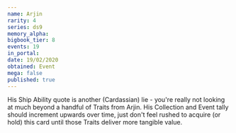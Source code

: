 ```yaml
---
name: Arjin
rarity: 4
series: ds9
memory_alpha:
bigbook_tier: 8
events: 19
in_portal:
date: 19/02/2020
obtained: Event
mega: false
published: true
---
```


His Ship Ability quote is another (Cardassian) lie - you're really not looking at much beyond a handful of Traits from Arjin. His Collection and Event tally should increment upwards over time, just don't feel rushed to acquire (or hold) this card until those Traits deliver more tangible value.
